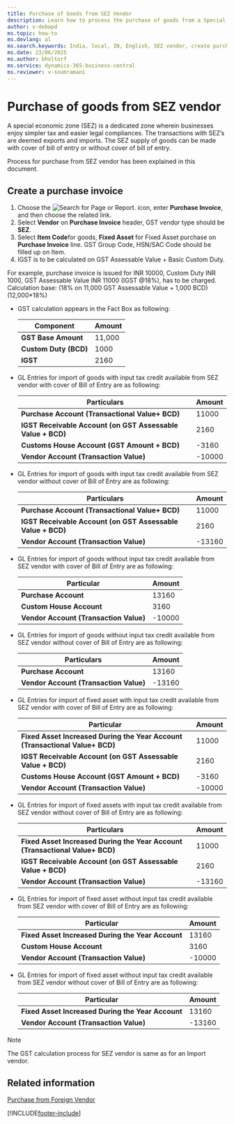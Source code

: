 ```yaml
---
title: Purchase of Goods from SEZ Vendor
description: Learn how to process the purchase of goods from a Special Economic Zone (SEZ) vendor in India, including GST calculation and accounting entries in Business Central.
author: v-debapd
ms.topic: how-to
ms.devlang: al
ms.search.keywords: India, local, IN, English, SEZ vendor, create purchase invoice
ms.date: 23/06/2025
ms.author: bholtorf
ms.service: dynamics-365-business-central
ms.reviewer: v-soumramani
---
```


# Purchase of goods from SEZ vendor

A special economic zone (SEZ) is a dedicated zone wherein businesses enjoy simpler tax and easier legal compliances. The transactions with SEZ’s are deemed  exports and imports. The SEZ supply of goods can be made with cover of bill of entry or without cover of bill of entry.

Process for purchase from SEZ vendor has been explained in this document.

## Create a purchase invoice

1. Choose the ![Search for Page or Report.](image/search_small.png "Search for Page or Report icon") icon, enter **Purchase Invoice**, and then choose the related link.
1. Select **Vendor** on **Purchase Invoice** header, GST vendor type should be **SEZ**.
1. Select **Item Code**for goods, **Fixed Asset** for Fixed Asset purchase on **Purchase Invoice** line. GST Group Code, HSN/SAC Code should be filled up on Item.
1. IGST is to be calculated on GST Assessable Value + Basic Custom Duty.

For example, purchase invoice is issued for INR 10000, Custom Duty INR 1000, GST Assessable Value INR 11000 (IGST @18%), has to be charged. Calculation base: (18% on 11,000 GST Assessable Value + 1,000 BCD) (12,000*18%)

- GST calculation appears in the Fact Box as following:

    |Component|Amount|
    |----------------------------------|---------------------------------------|  
    |**GST Base Amount**|11,000|
    |**Custom Duty (BCD)**|1000|  
    |**IGST**|2160|  

- GL Entries for import of goods with input tax credit available from SEZ vendor with cover of Bill of Entry are as following:

    |Particulars|Amount|
    |----------------------------------|---------------------------------------|  
    |**Purchase Account (Transactional Value+ BCD)**|11000|  
    |**IGST Receivable Account (on GST Assessable Value + BCD)**|2160|
    |**Customs House Account (GST Amount + BCD)**|-3160|
    |**Vendor Account (Transaction Value)**|-10000|

- GL Entries for import of goods with input tax credit available from SEZ vendor without cover of Bill of Entry are as following:

    |Particulars|Amount|
    |----------------------------------|---------------------------------------|  
    |**Purchase Account (Transactional Value+ BCD)**|11000|  
    |**IGST Receivable Account (on GST Assessable Value + BCD)**|2160|
    |**Vendor Account (Transaction Value)**|-13160|

- GL Entries for import of goods without input tax credit available from SEZ vendor with cover of Bill of Entry are as following:

    |Particular|Amount|
    |----------------------------------|---------------------------------------|  
    |**Purchase Account**|13160|  
    |**Custom House Account**|3160|
    |**Vendor Account (Transaction Value)**|-10000|

- GL Entries for import of goods without input tax credit available from SEZ vendor without cover of Bill of Entry are as following:

    |Particulars|Amount|
    |----------------------------------|---------------------------------------|  
    |**Purchase Account**|13160|  
    |**Vendor Account (Transaction Value)**|-13160|

- GL Entries for import of fixed asset with input tax credit available from SEZ vendor with cover of Bill of Entry are as following:

    |Particular|Amount|
    |----------------------------------|---------------------------------------|  
    |**Fixed Asset Increased During the Year Account (Transactional Value+ BCD)**|11000|  
    |**IGST Receivable Account (on GST Assessable Value + BCD)**|2160| 
    |**Customs House Account (GST Amount + BCD)**|-3160|
    |**Vendor Account (Transaction Value)**|-10000|

- GL Entries for import of fixed assets with input tax credit available from SEZ vendor without cover of Bill of Entry are as following:

    |Particulars|Amount|
    |----------------------------------|---------------------------------------|  
    |**Fixed Asset Increased During the Year Account  (Transactional Value+ BCD)**|11000|  
    |**IGST Receivable Account (on GST Assessable Value + BCD)**|2160| 
    |**Vendor Account (Transaction Value)**|-13160|

- GL Entries for import of fixed asset without input tax credit available from SEZ vendor with cover of Bill of Entry are as following:

    |Particular|Amount|
    |----------------------------------|---------------------------------------|  
    |**Fixed Asset Increased During the Year Account**|13160|  
    |**Custom House Account**|3160| 
    |**Vendor Account (Transaction Value)**|-10000|

- GL Entries for import of fixed asset without input tax credit available from SEZ vendor without cover of Bill of Entry are as following:

    |Particular|Amount|
    |----------------------------------|---------------------------------------|  
    |**Fixed Asset Increased During the Year Account**|13160|  
    |**Vendor Account (Transaction Value)**|-13160|

> [!NOTE]
> The GST calculation process for SEZ vendor is same as for an Import vendor.

## Related information

[Purchase from Foreign Vendor](GST-Purchase-from-Foreign-Vendor.md)

[!INCLUDE[footer-include](../../includes/footer-banner.md)]
